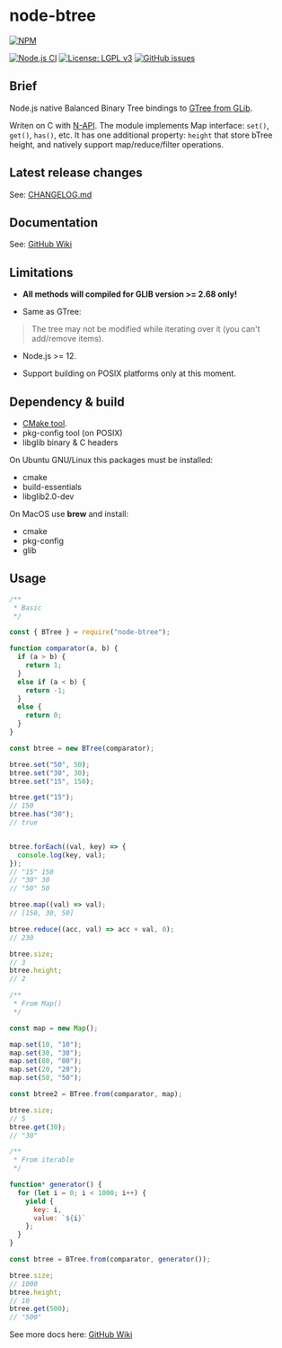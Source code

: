 # node-btree

[![NPM](https://nodei.co/npm/node-btree.png?compact=true)](https://nodei.co/npm/node-btree/)

[![Node.js CI](https://github.com/unixs/node-btree/workflows/Node.js%20CI/badge.svg)](https://github.com/unixs/node-btree/actions)
[![License: LGPL v3](https://img.shields.io/badge/License-LGPL%20v3-blue.svg)](https://www.gnu.org/licenses/lgpl-3.0)
[![GitHub issues](https://img.shields.io/github/issues-raw/unixs/node-btree)](https://github.com/unixs/node-btree/issues)

## Brief

Node.js native Balanced Binary Tree bindings to [GTree from GLib](https://docs.gtk.org/glib/struct.Tree.html).

Writen on C with [N-API](https://nodejs.org/dist/latest-v12.x/docs/api/n-api.html).
The module implements Map interface: `set()`, `get()`, `has()`, etc.
It has one additional property: `height` that store bTree height, and natively support map/reduce/filter operations.

## Latest release changes

See: [CHANGELOG.md](https://github.com/unixs/node-btree/blob/master/CHANGELOG.md)

## Documentation

See: [GitHub Wiki](https://github.com/unixs/node-btree/wiki/API)

## Limitations

* **All methods will compiled for GLIB version >= 2.68 only!**

* Same as GTree:

> The tree may not be modified while iterating over it (you can't add/remove items).

* Node.js >= 12.

* Support building on POSIX platforms only at this moment.

## Dependency & build

* [CMake tool](https://cmake.org/).
* pkg-config tool (on POSIX)
* libglib binary & C headers

On Ubuntu GNU/Linux this packages must be installed:

* cmake
* build-essentials
* libglib2.0-dev

On MacOS use **brew** and install:

* cmake
* pkg-config
* glib

## Usage

```js
/**
 * Basic
 */

const { BTree } = require("node-btree");

function comparator(a, b) {
  if (a > b) {
    return 1;
  }
  else if (a < b) {
    return -1;
  }
  else {
    return 0;
  }
}

const btree = new BTree(comparator);

btree.set("50", 50);
btree.set("30", 30);
btree.set("15", 150);

btree.get("15");
// 150
btree.has("30");
// true


btree.forEach((val, key) => {
  console.log(key, val);
});
// "15" 150
// "30" 30
// "50" 50

btree.map((val) => val);
// [150, 30, 50]

btree.reduce((acc, val) => acc + val, 0);
// 230

btree.size;
// 3
btree.height;
// 2

/**
 * From Map()
 */

const map = new Map();

map.set(10, "10");
map.set(30, "30");
map.set(80, "80");
map.set(20, "20");
map.set(50, "50");

const btree2 = BTree.from(comparator, map);

btree.size;
// 5
btree.get(30);
// "30"

/**
 * From iterable
 */

function* generator() {
  for (let i = 0; i < 1000; i++) {
    yield {
      key: i,
      value: `${i}`
    };
  }
}

const btree = BTree.from(comparator, generator());

btree.size;
// 1000
btree.height;
// 10
btree.get(500);
// "500"

```

See more docs here: [GitHub Wiki](https://github.com/unixs/node-btree/wiki/API)
